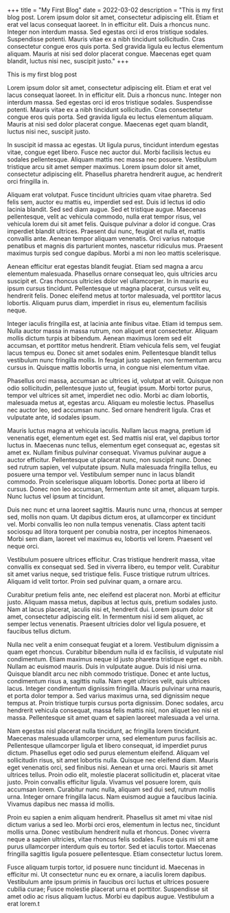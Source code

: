 +++
title = "My First Blog"
date = 2022-03-02
description = "This is my first blog post. Lorem ipsum dolor sit amet, consectetur adipiscing elit. Etiam et erat vel lacus consequat laoreet. In in efficitur elit. Duis a rhoncus nunc. Integer non interdum massa. Sed egestas orci id eros tristique sodales. Suspendisse potenti. Mauris vitae ex a nibh tincidunt sollicitudin. Cras consectetur congue eros quis porta. Sed gravida ligula eu lectus elementum aliquam. Mauris at nisi sed dolor placerat congue. Maecenas eget quam blandit, luctus nisi nec, suscipit justo."
+++

This is my first blog post

Lorem ipsum dolor sit amet, consectetur adipiscing elit. Etiam et erat vel lacus consequat laoreet. In in efficitur elit. Duis a rhoncus nunc. Integer non interdum massa. Sed egestas orci id eros tristique sodales. Suspendisse potenti. Mauris vitae ex a nibh tincidunt sollicitudin. Cras consectetur congue eros quis porta. Sed gravida ligula eu lectus elementum aliquam. Mauris at nisi sed dolor placerat congue. Maecenas eget quam blandit, luctus nisi nec, suscipit justo.

In suscipit id massa ac egestas. Ut ligula purus, tincidunt interdum egestas vitae, congue eget libero. Fusce nec auctor dui. Morbi facilisis lectus eu sodales pellentesque. Aliquam mattis nec massa nec posuere. Vestibulum tristique arcu sit amet semper maximus. Lorem ipsum dolor sit amet, consectetur adipiscing elit. Phasellus pharetra hendrerit augue, ac hendrerit orci fringilla in.

Aliquam erat volutpat. Fusce tincidunt ultricies quam vitae pharetra. Sed felis sem, auctor eu mattis eu, imperdiet sed est. Duis id lectus id odio lacinia blandit. Sed sed diam augue. Sed et tristique augue. Maecenas pellentesque, velit ac vehicula commodo, nulla erat tempor risus, vel vehicula lorem dui sit amet felis. Quisque pulvinar a dolor id congue. Cras imperdiet blandit ultrices. Praesent dui nunc, feugiat et nulla et, mattis convallis ante. Aenean tempor aliquam venenatis. Orci varius natoque penatibus et magnis dis parturient montes, nascetur ridiculus mus. Praesent maximus turpis sed congue dapibus. Morbi a mi non leo mattis scelerisque.

Aenean efficitur erat egestas blandit feugiat. Etiam sed magna a arcu elementum malesuada. Phasellus ornare consequat leo, quis ultricies arcu suscipit et. Cras rhoncus ultricies dolor vel ullamcorper. In in mauris eu ipsum cursus tincidunt. Pellentesque ut magna placerat, cursus velit eu, hendrerit felis. Donec eleifend metus at tortor malesuada, vel porttitor lacus lobortis. Aliquam purus diam, imperdiet in risus eu, elementum facilisis neque.

Integer iaculis fringilla est, at lacinia ante finibus vitae. Etiam id tempus sem. Nulla auctor massa in massa rutrum, non aliquet erat consectetur. Aliquam mollis dictum turpis at bibendum. Aenean maximus lorem sed elit accumsan, et porttitor metus hendrerit. Etiam vehicula felis sem, vel feugiat lacus tempus eu. Donec sit amet sodales enim. Pellentesque blandit tellus vestibulum nunc fringilla mollis. In feugiat justo sapien, non fermentum arcu cursus in. Quisque mattis lobortis urna, in congue nisi elementum vitae.

Phasellus orci massa, accumsan ac ultrices id, volutpat at velit. Quisque non odio sollicitudin, pellentesque justo ut, feugiat ipsum. Morbi tortor purus, tempor vel ultrices sit amet, imperdiet nec odio. Morbi ac diam lobortis, malesuada metus at, egestas arcu. Aliquam eu molestie lectus. Phasellus nec auctor leo, sed accumsan nunc. Sed ornare hendrerit ligula. Cras et vulputate ante, id sodales ipsum.

Mauris luctus magna at vehicula iaculis. Nullam lacus magna, pretium id venenatis eget, elementum eget est. Sed mattis nisl erat, vel dapibus tortor luctus in. Maecenas nunc tellus, elementum eget consequat ac, egestas sit amet ex. Nullam finibus pulvinar consequat. Vivamus pulvinar augue a auctor efficitur. Pellentesque ut placerat nunc, non suscipit nunc. Donec sed rutrum sapien, vel vulputate ipsum. Nulla malesuada fringilla tellus, eu posuere urna tempor vel. Vestibulum semper nunc in lacus blandit commodo. Proin scelerisque aliquam lobortis. Donec porta at libero id cursus. Donec non leo accumsan, fermentum ante sit amet, aliquam turpis. Nunc luctus vel ipsum at tincidunt.

Duis nec nunc et urna laoreet sagittis. Mauris nunc urna, rhoncus at semper sed, mollis non quam. Ut dapibus dictum eros, at ullamcorper ex tincidunt vel. Morbi convallis leo non nulla tempus venenatis. Class aptent taciti sociosqu ad litora torquent per conubia nostra, per inceptos himenaeos. Morbi sem diam, laoreet vel maximus eu, lobortis vel lorem. Praesent vel neque orci.

Vestibulum posuere ultrices efficitur. Cras tristique hendrerit massa, vitae convallis ex consequat sed. Sed in viverra libero, eu tempor velit. Curabitur sit amet varius neque, sed tristique felis. Fusce tristique rutrum ultrices. Aliquam id velit tortor. Proin sed pulvinar quam, a ornare arcu.

Curabitur pretium felis ante, nec eleifend est placerat non. Morbi at efficitur justo. Aliquam massa metus, dapibus at lectus quis, pretium sodales justo. Nam at lacus placerat, iaculis nisi et, hendrerit dui. Lorem ipsum dolor sit amet, consectetur adipiscing elit. In fermentum nisi id sem aliquet, ac semper lectus venenatis. Praesent ultricies dolor vel ligula posuere, et faucibus tellus dictum.

Nulla nec velit a enim consequat feugiat et a lorem. Vestibulum dignissim a quam eget rhoncus. Curabitur bibendum nulla id ex facilisis, id vulputate nisl condimentum. Etiam maximus neque id justo pharetra tristique eget eu nibh. Nullam ac euismod mauris. Duis in vulputate augue. Duis id nisi urna. Quisque blandit arcu nec nibh commodo tristique. Donec et ante luctus, condimentum risus a, sagittis nulla. Nam eget ultrices velit, quis ultrices lacus. Integer condimentum dignissim fringilla. Mauris pulvinar urna mauris, et porta dolor tempor a. Sed varius maximus urna, sed dignissim neque tempus at. Proin tristique turpis cursus porta dignissim. Donec sodales, arcu hendrerit vehicula consequat, massa felis mattis nisl, non aliquet leo nisi et massa. Pellentesque sit amet quam et sapien laoreet malesuada a vel urna.

Nam egestas nisl placerat nulla tincidunt, ac fringilla lorem tincidunt. Maecenas malesuada ullamcorper urna, sed elementum purus facilisis ac. Pellentesque ullamcorper ligula et libero consequat, id imperdiet purus dictum. Phasellus eget odio sed purus elementum eleifend. Aliquam vel sollicitudin risus, sit amet lobortis nulla. Quisque nec eleifend diam. Mauris eget venenatis orci, sed finibus nisi. Aenean et urna orci. Mauris sit amet ultrices tellus. Proin odio elit, molestie placerat sollicitudin et, placerat vitae justo. Proin convallis efficitur ligula. Vivamus vel posuere lorem, quis accumsan lorem. Curabitur nunc nulla, aliquam sed dui sed, rutrum mollis urna. Integer ornare fringilla lacus. Nam euismod augue a faucibus lacinia. Vivamus dapibus nec massa id mollis.

Proin eu sapien a enim aliquam hendrerit. Phasellus sit amet mi vitae nisl dictum varius a sed leo. Morbi orci eros, elementum in lectus nec, tincidunt mollis urna. Donec vestibulum hendrerit nulla et rhoncus. Donec viverra neque a sapien ultricies, vitae rhoncus felis sodales. Fusce quis mi sit ame purus ullamcorper interdum quis eu tortor. Sed et iaculis tortor. Maecenas fringilla sagittis ligula posuere pellentesque. Etiam consectetur luctus lorem.

Fusce aliquam turpis tortor, id posuere nunc tincidunt id. Maecenas in efficitur mi. Ut consectetur nunc eu ex ornare, a iaculis lorem dapibus. Vestibulum ante ipsum primis in faucibus orci luctus et ultrices posuere cubilia curae; Fusce molestie placerat urna et porttitor. Suspendisse sit amet odio ac risus aliquam luctus. Morbi eu dapibus augue. Vestibulum a erat lorem.t

